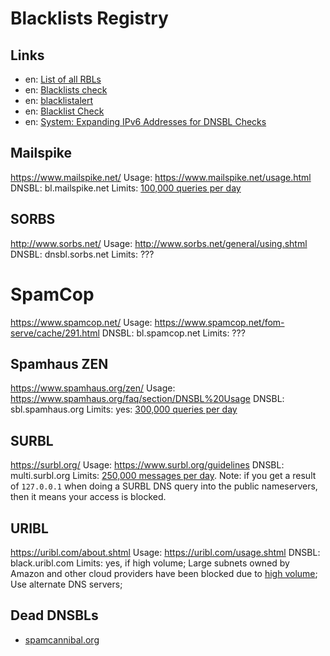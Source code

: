 # Blacklists Registry

## Links

* en: [List of all RBLs](https://multirbl.valli.org/list/)
* en: [Blacklists check](https://www.ip-score.com/)
* en: [blacklistalert](https://www.blacklistalert.org/)
* en: [Blacklist Check](https://whatismyipaddress.com/blacklist-check)
* en: [System: Expanding IPv6 Addresses for DNSBL Checks](https://www.the-art-of-web.com/system/ipv6-expand-for-rbl/)

## Mailspike

https://www.mailspike.net/
Usage: https://www.mailspike.net/usage.html
DNSBL: bl.mailspike.net
Limits: [100,000 queries per day](https://www.mailspike.net/usage.html)

## SORBS

http://www.sorbs.net/
Usage: http://www.sorbs.net/general/using.shtml
DNSBL: dnsbl.sorbs.net
Limits: ???

# SpamCop

https://www.spamcop.net/
Usage: https://www.spamcop.net/fom-serve/cache/291.html
DNSBL: bl.spamcop.net
Limits: ???

## Spamhaus ZEN

https://www.spamhaus.org/zen/
Usage: https://www.spamhaus.org/faq/section/DNSBL%20Usage
DNSBL: sbl.spamhaus.org
Limits: yes: [300,000 queries per day](https://www.spamhaus.org/organization/dnsblusage/)

## SURBL

https://surbl.org/
Usage: https://www.surbl.org/guidelines
DNSBL: multi.surbl.org
Limits: [250,000 messages per day](https://www.surbl.org/faqs#high-volume). Note: if you get a result of `127.0.0.1` when doing a SURBL DNS query into the public nameservers, then it means your access is blocked.



## URIBL

https://uribl.com/about.shtml
Usage: https://uribl.com/usage.shtml
DNSBL: black.uribl.com
Limits: yes, if high volume; Large subnets owned by Amazon and other cloud providers have been blocked due to [high volume](https://uribl.com/datafeed_faq.shtml); Use alternate DNS servers;

## Dead DNSBLs

- [spamcannibal.org](https://www.dnsbl.com/2016/09/status-of-blspamcannibalorg-fix-in_22.html)
